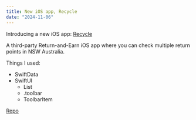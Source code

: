 ```yaml
---
title: New iOS app, Recycle
date: "2024-11-06"
---
```


Introducing a new iOS app: [Recycle](https://apps.apple.com/us/app/recycle/id6737696008)

A third-party Return-and-Earn iOS app where you can check multiple return points in NSW Australia.

Things I used:

- SwiftData
- SwiftUI
  - List
  - .toolbar
  - ToolbarItem

[Repo](https://github.com/minho42/return-and-earn-ios-public)
